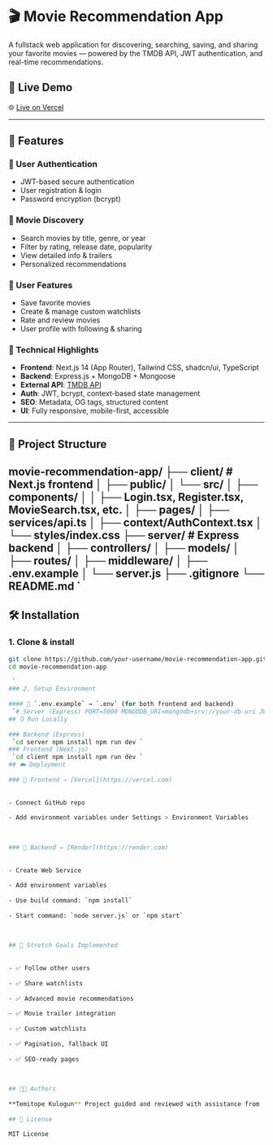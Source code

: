 # 🎬 Movie Recommendation App

A fullstack web application for discovering, searching, saving, and sharing your favorite movies — powered by the TMDB API, JWT authentication, and real-time recommendations.

## 🚀 Live Demo

🌐 [Live on Vercel](https://your-vercel-domain.vercel.app)

---

## 🧩 Features

### 🔐 User Authentication
- JWT-based secure authentication
- User registration & login
- Password encryption (bcrypt)

### 🔎 Movie Discovery
- Search movies by title, genre, or year
- Filter by rating, release date, popularity
- View detailed info & trailers
- Personalized recommendations

### 📌 User Features
- Save favorite movies
- Create & manage custom watchlists
- Rate and review movies
- User profile with following & sharing

### 🧠 Technical Highlights
- **Frontend**: Next.js 14 (App Router), Tailwind CSS, shadcn/ui, TypeScript
- **Backend**: Express.js + MongoDB + Mongoose
- **External API**: [TMDB API](https://www.themoviedb.org/)
- **Auth**: JWT, bcrypt, context-based state management
- **SEO**: Metadata, OG tags, structured content
- **UI**: Fully responsive, mobile-first, accessible

---

## 📁 Project Structure 
movie-recommendation-app/ ├── client/            # Next.js frontend │   ├── public/ │   └── src/ │       ├── components/ │       │   ├── Login.tsx, Register.tsx, MovieSearch.tsx, etc. │       ├── pages/ │       ├── services/api.ts │       ├── context/AuthContext.tsx │       └── styles/index.css ├── server/            # Express backend │   ├── controllers/ │   ├── models/ │   ├── routes/ │   ├── middleware/ │   ├── .env.example │   └── server.js ├── .gitignore └── README.md
 `
 ---  
 
## 🛠️ Installation

### 1. Clone & install

```bash
git clone https://github.com/your-username/movie-recommendation-app.git
cd movie-recommendation-app

 ` 
### 2. Setup Environment
 
#### 🧪 `.env.example` → `.env` (for both frontend and backend)
 `# Server (Express) PORT=5000 MONGODB_URI=mongodb+srv://your-db-uri JWT_SECRET=your_jwt_secret TMDB_API_KEY=your_tmdb_api_key `  
## 🔃 Run Locally
 
### Backend (Express)
 `cd server npm install npm run dev ` 
### Frontend (Next.js)
 `cd client npm install npm run dev `  
## ☁️ Deployment
 
### 🔹 Frontend → [Vercel](https://vercel.com)
 
 
- Connect GitHub repo
 
- Add environment variables under Settings > Environment Variables
 

 
### 🔹 Backend → [Render](https://render.com)
 
 
- Create Web Service
 
- Add environment variables
 
- Use build command: `npm install`
 
- Start command: `node server.js` or `npm start`
 

  
## 🧪 Stretch Goals Implemented
 
 
- ✅ Follow other users
 
- ✅ Share watchlists
 
- ✅ Advanced movie recommendations
 
- ✅ Movie trailer integration
 
- ✅ Custom watchlists
 
- ✅ Pagination, fallback UI
 
- ✅ SEO-ready pages
 

  
## 🧑‍💻 Authors
 
**Temitope Kulogun** Project guided and reviewed with assistance from [ChatGPT](https://openai.com/chatgpt)
  
## 📜 License
 
MIT License
